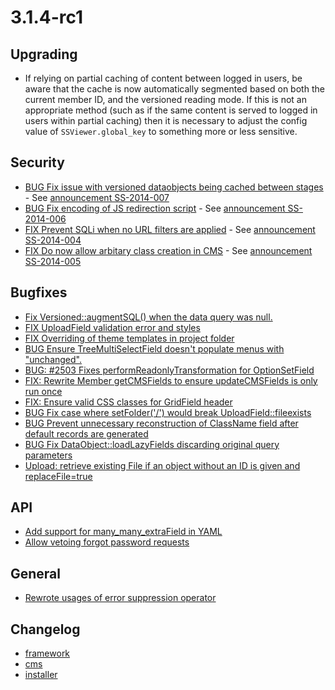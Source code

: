 # 3.1.4-rc1

## Upgrading

 * If relying on partial caching of content between logged in users, be aware that the cache is now automatically
   segmented based on both the current member ID, and the versioned reading mode. If this is not an appropriate
   method (such as if the same content is served to logged in users within partial caching) then it is necessary
   to adjust the config value of `SSViewer.global_key` to something more or less sensitive.

## Security

 * [BUG Fix issue with versioned dataobjects being cached between stages](https://github.com/silverstripe/silverstripe-framework/commit/4415a75d9304a3930b9c28763fc092299640c685) - See [announcement SS-2014-007](http://www.silverstripe.org/ss-2014-007-confidentiality-breach-can-occur-between-draft-and-live-modes/)
 * [BUG Fix encoding of JS redirection script](https://github.com/silverstripe/silverstripe-framework/commit/f8e3bbe3ae3f29f22d85abb73cea033659511168) - See [announcement SS-2014-006](http://www.silverstripe.org/ss-2014-006-xss-in-returnurl-redirection/)
 * [FIX Prevent SQLi when no URL filters are applied](https://github.com/silverstripe/silverstripe-cms/commit/114df8a3a5e4800ef7586c5d9c8d79798fd2a11d) - See [announcement SS-2014-004](http://www.silverstripe.org/ss-2014-004-sql-injection-in-sitetree-with-custom-urlsegmentfilter-rules/)
 * [FIX Do now allow arbitary class creation in CMS](https://github.com/silverstripe/silverstripe-cms/commit/bf9b22fd4331a6f78cec12a75262f570b025ec2d) - See [announcement SS-2014-005](http://www.silverstripe.org/ss-2014-005-arbitrary-class-creation-in-cms-backend/)

## Bugfixes

 * [Fix Versioned::augmentSQL() when the data query was null.](https://github.com/silverstripe/silverstripe-framework/commit/deb1bfbcbaaa62acb2263ba797b5068e142a6353)
 * [FIX UploadField validation error and styles](https://github.com/silverstripe/silverstripe-framework/commit/02bceca9b478358bdd569c16818d3be2467beb64)
 * [FIX Overriding of theme templates in project folder](https://github.com/silverstripe/silverstripe-framework/commit/5f87d344f11c382dbee3fae8edfc00bb9a5a0265)
 * [BUG Ensure TreeMultiSelectField doesn't populate menus with "unchanged".](https://github.com/silverstripe/silverstripe-framework/commit/9e2c7b657221c336137e07985bd5994682216d65)
 * [BUG: #2503 Fixes performReadonlyTransformation for OptionSetField](https://github.com/silverstripe/silverstripe-framework/commit/44a8537f68872f0587cdf4cceadd433817dfdf60)
 * [FIX: Rewrite Member getCMSFields to ensure updateCMSFields is only run once](https://github.com/silverstripe/silverstripe-framework/commit/d91c7d14b84d8b3caed948b0bbab94d254ea2b96)
 * [FIX: Ensure valid CSS classes for GridField header](https://github.com/silverstripe/silverstripe-framework/commit/90952e7bd4bf7a278959ff320b3a71d30596f5d8)
 * [BUG Fix case where setFolder('/') would break UploadField::fileexists](https://github.com/silverstripe/silverstripe-framework/commit/c1e0f98f87fa58edf7967d818732c7467cf47d80)
 * [BUG Prevent unnecessary reconstruction of ClassName field after default records are generated](https://github.com/silverstripe/silverstripe-framework/commit/53b5adbcd98ff4d0e3947f4472b7b7b62a2b064a)
 * [BUG Fix DataObject::loadLazyFields discarding original query parameters](https://github.com/silverstripe/silverstripe-framework/commit/23f5f08eda4201e0d3d4c28b81805da10b55bdb1)
 * [Upload: retrieve existing File if an object without an ID is given and replaceFile=true](https://github.com/silverstripe/silverstripe-framework/commit/3c1e82b42c282ab64dfe7f5a68a50f59d8ebcc69)

## API

 * [Add support for many_many_extraField in YAML](https://github.com/silverstripe/silverstripe-framework/commit/8b923006227b0177983c96b949edaa6df18fbbf8)
 * [Allow vetoing forgot password requests](https://github.com/silverstripe/silverstripe-framework/commit/9afcf8f01ac6b5c3c054b9a49f1731d35aa868ed)

## General

 * [Rewrote usages of error suppression operator](https://github.com/silverstripe/silverstripe-framework/commit/6d5d3d8cb7e69e0b37471b1e34077211b0f631fe)

## Changelog

 * [framework](https://github.com/silverstripe/silverstripe-framework/releases/tag/3.1.4-rc1)
 * [cms](https://github.com/silverstripe/silverstripe-cms/releases/tag/3.1.4-rc1)
 * [installer](https://github.com/silverstripe/silverstripe-installer/releases/tag/3.1.4-rc1)

